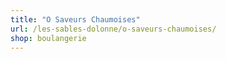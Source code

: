 ```yaml
---
title: "O Saveurs Chaumoises"
url: /les-sables-dolonne/o-saveurs-chaumoises/
shop: boulangerie
---
```

